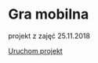 # Gra mobilna
projekt z zajęć 25.11.2018

[Uruchom projekt](https://krzysztof97.github.io/BallGame/)